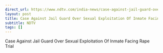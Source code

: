 ```yaml
---
direct_url: https://www.ndtv.com/india-news/case-against-jail-guard-over-sexual-exploitation-of-inmate-facing-rape-trial-in-madhya-pradesh-5750320
layout: post
title: Case Against Jail Guard Over Sexual Exploitation Of Inmate Facing Rape Trial
subtitle: NDTV
tags: []
---
```


Case Against Jail Guard Over Sexual Exploitation Of Inmate Facing Rape Trial
